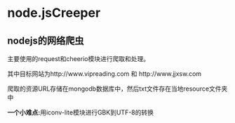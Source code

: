 <h1>node.jsCreeper</h1> <h2>nodejs的网络爬虫</h2>
<p>主要使用的request和cheerio模块进行爬取和处理。</p>
<p>其中目标网站为http://www.vipreading.com 和 http://www.jjxsw.com</p>
<p>爬取的资源URL存储在mongodb数据库中，然后txt文件存在当地resource文件夹中</p>
<p><strong>一个小难点:</strong>用iconv-lite模块进行GBK到UTF-8的转换</p>
